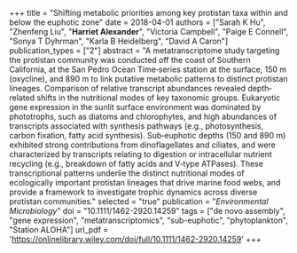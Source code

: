 +++
title = "Shifting metabolic priorities among key protistan taxa within and below the euphotic zone"
date = 2018-04-01
authors = ["Sarah K Hu", "Zhenfeng Liu", "**Harriet Alexander**", "Victoria Campbell", "Paige E Connell", "Sonya T Dyhrman", "Karla B Heidelberg", "David A Caron"]
publication_types = ["2"]
abstract = "A metatranscriptome study targeting the protistan community was conducted off the coast of Southern California, at the San Pedro Ocean Time‐series station at the surface, 150 m (oxycline), and 890 m to link putative metabolic patterns to distinct protistan lineages. Comparison of relative transcript abundances revealed depth‐related shifts in the nutritional modes of key taxonomic groups. Eukaryotic gene expression in the sunlit surface environment was dominated by phototrophs, such as diatoms and chlorophytes, and high abundances of transcripts associated with synthesis pathways (e.g., photosynthesis, carbon fixation, fatty acid synthesis). Sub‐euphotic depths (150 and 890 m) exhibited strong contributions from dinoflagellates and ciliates, and were characterized by transcripts relating to digestion or intracellular nutrient recycling (e.g., breakdown of fatty acids and V‐type ATPases). These transcriptional patterns underlie the distinct nutritional modes of ecologically important protistan lineages that drive marine food webs, and provide a framework to investigate trophic dynamics across diverse protistan communities."
selected = "true"
publication = "*Environmental Microbiology*"
doi = "10.1111/1462-2920.14259"
tags = ["de novo assembly", "gene expression", "metatranscriptomics", "sub-euphotic", "phytoplankton", "Station ALOHA"]
url_pdf = 'https://onlinelibrary.wiley.com/doi/full/10.1111/1462-2920.14259'
+++
